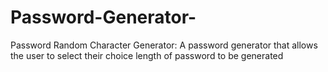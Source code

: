 # Password-Generator-

Password Random Character Generator: A password generator that allows the user to select their choice length of password to be generated

